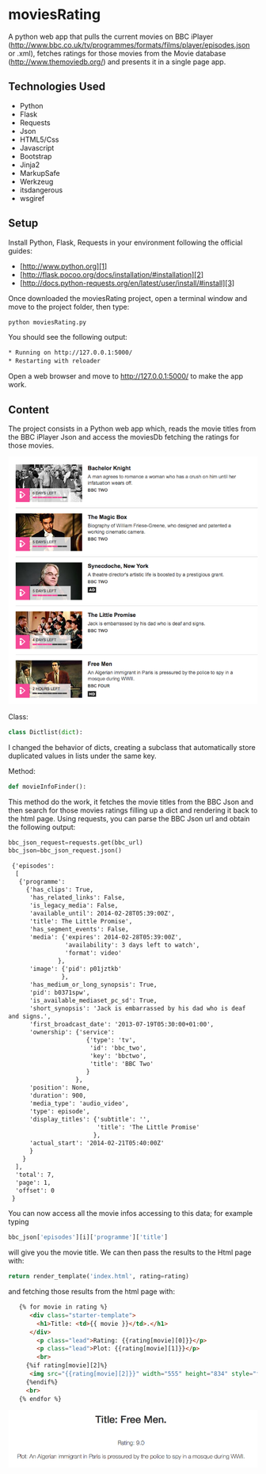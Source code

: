 moviesRating
============
A python web app that pulls the current movies on BBC iPlayer (http://www.bbc.co.uk/tv/programmes/formats/films/player/episodes.json or .xml), fetches
ratings for those movies from the Movie database (http://www.themoviedb.org/) and presents it
in a single page app.

## Technologies Used

* Python
* Flask
* Requests
* Json
* HTML5/Css
* Javascript
* Bootstrap
* Jinja2
* MarkupSafe
* Werkzeug
* itsdangerous
* wsgiref
 
## Setup
Install Python, Flask, Requests in your environment following the official guides: 

* [http://www.python.org][1]
* [http://flask.pocoo.org/docs/installation/#installation][2]
* [http://docs.python-requests.org/en/latest/user/install/#install][3]

Once downloaded the moviesRating project, open a terminal window and move to the project folder, then type: 
``` Bash
python moviesRating.py
``` 
You should see the following output:
``` Bash
* Running on http://127.0.0.1:5000/
* Restarting with reloader
``` 
Open a web browser and move to http://127.0.0.1:5000/ to make the app work.

## Content
The project consists in a Python web app which, reads the movie titles from the BBC iPlayer Json 
and access the moviesDb fetching the ratings for those movies.

![My image](static/css/images/bbc_movies.png)

Class:
``` Python
class Dictlist(dict):
``` 
I changed the behavior of dicts, creating a subclass that automatically store duplicated values in lists under the same key.

Method:
``` Python
def movieInfoFinder():
``` 
This method do the work, it fetches the movie titles from the BBC Json and then search for those movies ratings filling up a dict and rendering it back to the html page.
Using requests, you can parse the BBC Json url and obtain the following output: 

``` Python
bbc_json_request=requests.get(bbc_url)
bbc_json=bbc_json_request.json()
```    

```
 {'episodes': 
  [
   {'programme': 
     {'has_clips': True, 
      'has_related_links': False, 
      'is_legacy_media': False, 
      'available_until': 2014-02-28T05:39:00Z', 
      'title': The Little Promise', 
      'has_segment_events': False, 
      'media': {'expires': 2014-02-28T05:39:00Z', 
                'availability': 3 days left to watch', 
                'format': video'
              }, 
      'image': {'pid': p01jztkb'
               }, 
      'has_medium_or_long_synopsis': True, 
      'pid': b0371spw', 
      'is_available_mediaset_pc_sd': True, 
      'short_synopsis': 'Jack is embarrassed by his dad who is deaf and signs.', 
      'first_broadcast_date': '2013-07-19T05:30:00+01:00', 
      'ownership': {'service': 
                      {'type': 'tv', 
                       'id': 'bbc_two', 
                       'key': 'bbctwo', 
                       'title': 'BBC Two'
                      }
                   }, 
      'position': None, 
      'duration': 900, 
      'media_type': 'audio_video', 
      'type': episode', 
      'display_titles': {'subtitle': '',
                         'title': 'The Little Promise'
                        }, 
      'actual_start': '2014-02-21T05:40:00Z'
      }
    }
  ], 
  'total': 7, 
  'page': 1, 
  'offset': 0
 }
```
You can now access all the movie infos accessing to this data; for example typing
``` Python
bbc_json['episodes'][i]['programme']['title']
```
will give you the movie title.
We can then pass the results to the Html page with:

``` Python
return render_template('index.html', rating=rating) 
```
and fetching those results from the html page with:

``` html
   {% for movie in rating %}
      <div class="starter-template">
        <h1>Title: <td>{{ movie }}</td>.</h1>
      </div>
        <p class="lead">Rating: {{rating[movie][0]}}</p>
        <p class="lead">Plot: {{rating[movie][1]}}</p>
        <br>
     {%if rating[movie][2]%}
      <img src="{{rating[movie][2]}}" width="555" height="834" style="float left">
     {%endif%}
     <br>
   {% endfor %}
```

![My image](static/css/images/html_page.png)

[1]: http://www.python.org
[2]: http://flask.pocoo.org/docs/installation/#installation
[3]: http://docs.python-requests.org/en/latest/user/install/#install